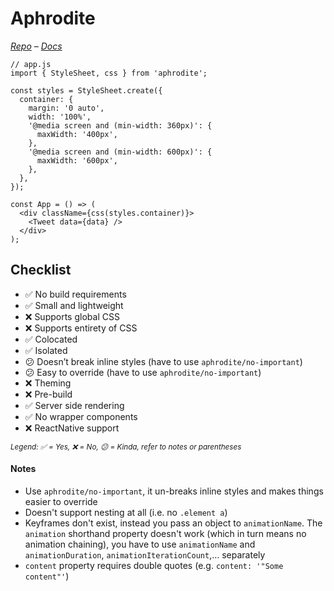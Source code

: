 # Aphrodite

*[Repo](https://github.com/khan/aphrodite) – [Docs](https://github.com/khan/aphrodite)*

```JS
// app.js
import { StyleSheet, css } from 'aphrodite';

const styles = StyleSheet.create({
  container: {
    margin: '0 auto',
    width: '100%',
    '@media screen and (min-width: 360px)': {
      maxWidth: '400px',
    },
    '@media screen and (min-width: 600px)': {
      maxWidth: '600px',
    },
  },
});

const App = () => (
  <div className={css(styles.container)}>
    <Tweet data={data} />
  </div>
);
```

## Checklist

- ✅ No build requirements
- ✅ Small and lightweight
- ❌ Supports global CSS
- ❌ Supports entirety of CSS
- ✅ Colocated
- ✅ Isolated
- 😕 Doesn’t break inline styles (have to use `aphrodite/no-important`)
- 😕 Easy to override (have to use `aphrodite/no-important`)
- ❌ Theming
- ❌ Pre-build
- ✅ Server side rendering
- ✅ No wrapper components
- ❌ ReactNative support

<sub><i>Legend: ✅ = Yes, ❌ = No, 😕 = Kinda, refer to notes or parentheses</i><sub>

#### Notes

- Use `aphrodite/no-important`, it un-breaks inline styles and makes things easier to override
- Doesn't support nesting at all (i.e. no `.element a`)
- Keyframes don't exist, instead you pass an object to `animationName`. The `animation` shorthand property doesn't work (which in turn means no animation chaining), you have to use `animationName` and `animationDuration`, `animationIterationCount`,… separately
- `content` property requires double quotes (e.g. `content: '"Some content"'`)
